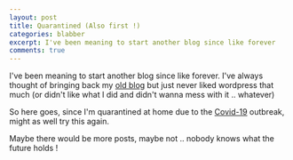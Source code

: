 ```yaml
---
layout: post
title: Quarantined (Also first !)
categories: blabber
excerpt: I've been meaning to start another blog since like forever
comments: true
---
```


I've been meaning to start another blog since like forever. I've always thought of bringing back my [old blog](http://jimmaru.wordpress.com) but just never liked wordpress that much (or didn't like what I did and didn't wanna mess with it .. whatever)

So here goes, since I'm quarantined at home due to the [Covid-19](https://en.wikipedia.org/wiki/Coronavirus_disease_2019) outbreak, might as well try this again.

Maybe there would be more posts, maybe not .. nobody knows what the future holds !

